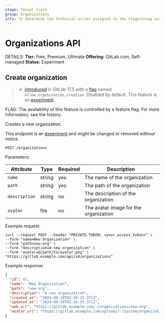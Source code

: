 ```yaml
---
stage: Tenant Scale
group: Organizations
info: To determine the technical writer assigned to the Stage/Group associated with this page, see https://handbook.gitlab.com/handbook/product/ux/technical-writing/#assignments
---
```


# Organizations API

DETAILS:
**Tier:** Free, Premium, Ultimate
**Offering:** GitLab.com, Self-managed
**Status:** Experiment

## Create organization

> - [Introduced](https://gitlab.com/gitlab-org/gitlab/-/issues/470613) in GitLab 17.5 with a [flag](../administration/feature_flags.md) named `allow_organization_creation`. Disabled by default. This feature is an [experiment](../policy/development_stages_support.md).

FLAG:
The availability of this feature is controlled by a feature flag.
For more information, see the history.

Creates a new organization.

This endpoint is an [experiment](../policy/development_stages_support.md) and might be changed or removed without notice.

```plaintext
POST /organizations
```

Parameters:

| Attribute     | Type   | Required | Description                           |
|---------------|--------|----------|---------------------------------------|
| `name`        | string | yes      | The name of the organization          |
| `path`        | string | yes      | The path of the organization          |
| `description` | string | no       | The description of the organization   |
| `avatar`      | file   | no       | The avatar image for the organization |

Example request:

```shell
curl --request POST --header "PRIVATE-TOKEN: <your_access_token>" \
--form "name=New Organization" \
--form "path=new-org" \
--form "description=A new organization" \
--form "avatar=@/path/to/avatar.png" \
"https://gitlab.example.com/api/v4/organizations"
```

Example response:

```json
{
  "id": 42,
  "name": "New Organization",
  "path": "new-org",
  "description": "A new organization",
  "created_at": "2024-09-18T02:35:15.371Z",
  "updated_at": "2024-09-18T02:35:15.371Z",
  "web_url": "https://gitlab.example.com/-/organizations/new-org",
  "avatar_url": "https://gitlab.example.com/uploads/-/system/organizations/organization_detail/avatar/42/avatar.png"
}
```
